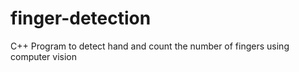 # finger-detection
C++ Program to detect hand and count the number of fingers using computer vision
